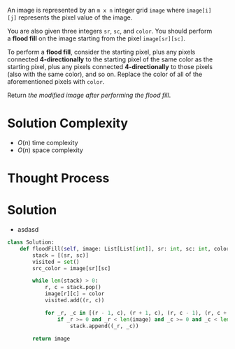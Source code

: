 An image is represented by an `m x n` integer grid `image` where `image[i][j]` represents the pixel value of the image.

You are also given three integers `sr`, `sc`, and `color`. You should perform a **flood fill** on the image starting from the pixel `image[sr][sc]`.

To perform a **flood fill**, consider the starting pixel, plus any pixels connected **4-directionally** to the starting pixel of the same color as the starting pixel, plus any pixels connected **4-directionally** to those pixels (also with the same color), and so on. Replace the color of all of the aforementioned pixels with `color`.

Return _the modified image after performing the flood fill_.
# Solution Complexity
- $O(n)$ time complexity
- $O(n)$ space complexity
# Thought Process
# Solution
- asdasd
```Python
class Solution:
	def floodFill(self, image: List[List[int]], sr: int, sc: int, color: int) -> List[List[int]]:
		stack = [(sr, sc)]
		visited = set()
		src_color = image[sr][sc]

		while len(stack) > 0:
			r, c = stack.pop()
			image[r][c] = color
			visited.add((r, c))

			for _r, _c in [(r - 1, c), (r + 1, c), (r, c - 1), (r, c + 1)]:
				if _r >= 0 and _r < len(image) and _c >= 0 and _c < len(image[0]) and (_r, _c) not in visited and image[_r][_c] == src_color:
					stack.append((_r, _c))

		return image
```